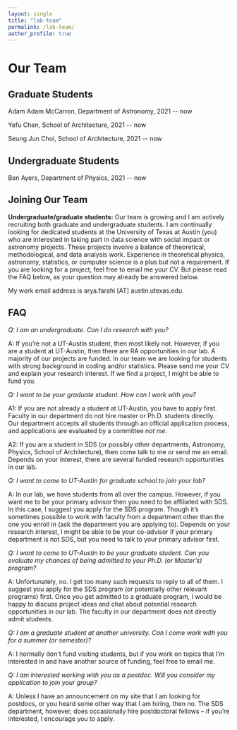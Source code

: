 ```yaml
---
layout: single
title: "lab-team"
permalink: /lab-team/
author_profile: true
---
```


# Our Team


**Graduate Students** 
------

Adam Adam McCarron, Department of Astronomy, 2021 -- now


Yefu Chen, School of Architecture, 2021 -- now


Seung Jun Choi, School of Architecture, 2021 -- now


**Undergraduate Students**
------

Ben Ayers, Department of Physics, 2021 -- now



**Joining Our Team**
------

**Undergraduate/graduate students:** Our team is growing and I am actively recruiting both graduate and undergraduate students. 
I am continually looking for dedicated students at the University of Texas at Austin (you) who are interested in 
taking part in data science with social impact or astronomy projects. These projects involve a balance of theoretical, 
methodological, and data analysis work. Experience in theoretical physics, astronomy, 
statistics, or computer science is a plus but not a requirement. If you are looking for a project, feel free to email me your CV.
But please read the FAQ below, as your question may already be answered below.

My work email address is arya.farahi [AT] austin.utexas.edu.

**FAQ**
------

*Q: I am an undergraduate. Can I do research with you?*

A: If you’re not a UT-Austin student, then most likely not. However, if you are
a student at UT-Austin, then there are RA opportunities in our lab. A majority of our projects are funded. 
In our team we are looking for students with strong background in coding and/or statistics. 
Please send me your CV and explain your research interest.
If we find a project, I might be able to fund you.


*Q: I want to be your graduate student. How can I work with you?*

A1: If you are not already a student at UT-Austin, you have to apply first. 
Faculty in our department do not hire master or Ph.D. students directly.  
Our department accepts all students through an official application process, and applications are evaluated by a committee *not me*.

A2: If you are a student in SDS (or possibly other departments, Astronomy, Physics, School of Architecture), then come talk to me or send me an email.
Depends on your interest, there are several funded research opportunities in our lab. 


*Q: I want to come to UT-Austin for graduate school to join your lab?*

A: In our lab, we have students from all over the campus. However, if you want me to be your primary advisor then you need to be affiliated with SDS.
In this case, I suggest you apply for the SDS program. 
Though it’s sometimes possible to work with faculty from a department other than the one you enroll in (ask the department you are applying to). 
Depends on your research interest, I might be able to be your co-advisor if your primary department is not SDS, but you need to talk to your primary advisor first. 


*Q: I want to come to UT-Austin to be your graduate student. Can you evaluate my chances of being admitted to your Ph.D. (or Master’s) program?*

A: Unfortunately, no. I get too many such requests to reply to all of them. I suggest you apply for the SDS program (or potentially other relevant programs)
first. Once you get admitted to a graduate program, I would be happy to discuss project ideas and chat about potential research opportunities in our lab. 
The faculty in our department does not directly admit students. 


*Q: I am a graduate student at another university. Can I come work with you for a summer (or semester)?*

A: I normally don't fund visiting students, but if you work on topics that I’m interested in and have another source of funding, feel free to email me.


*Q: I am interested working with you as a postdoc. Will you consider my application to join your group?*

A: Unless I have an announcement on my site that I am looking for postdocs, or you heard some other way that I am hiring, then no.
The SDS department, however, does occasionally hire postdoctoral fellows – if you’re interested, I encourage you to apply.

